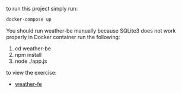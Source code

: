 to run this project simply run:
```bash
docker-compose up
```
You should run weather-be manually because SQLite3 does not work properly in Docker container
run the following: 
1. cd weather-be
2. npm install
3. node ./app.js

to view the exercise:
- [weather-fe](http://localhost:3000)

